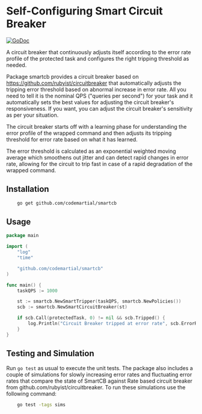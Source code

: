 # Self-Configuring Smart Circuit Breaker

[![GoDoc](https://godoc.org/github.com/codemartial/smartcb?status.svg)](https://godoc.org/github.com/codemartial/smartcb)

A circuit breaker that continuously adjusts itself according to the error rate profile of the protected task and configures the right tripping threshold as needed.

Package smartcb provides a circuit breaker based on https://github.com/rubyist/circuitbreaker that automatically adjusts the tripping error threshold based on abnormal increase in error rate. All you need to tell it is the nominal QPS ("queries per second") for your task and it automatically sets the best values for adjusting the circuit breaker's responsiveness. If you want, you can adjust the circuit breaker's sensitivity as per your situation.

The circuit breaker starts off with a learning phase for understanding the error profile of the wrapped command and then adjusts its tripping threshold for error rate based on what it has learned.

The error threshold is calculated as an exponential weighted moving average which smoothens out jitter and can detect rapid changes in error rate, allowing for the circuit to trip fast in case of a rapid degradation of the wrapped command.

## Installation
```sh
    go get github.com/codemartial/smartcb
```

## Usage
```go
package main

import (
	"log"
	"time"

	"github.com/codemartial/smartcb"
)

func main() {
	taskQPS := 1000

	st := smartcb.NewSmartTripper(taskQPS, smartcb.NewPolicies())
	scb := smartcb.NewSmartCircuitBreaker(st)

	if scb.Call(protectedTask, 0) != nil && scb.Tripped() {
		log.Println("Circuit Breaker tripped at error rate", scb.ErrorRate(), "Normal error rate was ", st.LearnedRate())
	}
}
```

## Testing and Simulation
Run `go test` as usual to execute the unit tests. The package also includes a couple of simulations for slowly increasing error rates and fluctuating error rates that compare the state of SmartCB against Rate based circuit breaker from github.com/rubyist/circuitbreaker. To run these simulations use the following command:
```sh
    go test -tags sims
```